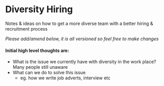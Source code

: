 # Diversity Hiring

Notes &amp; ideas on how to get a more diverse team with a better hiring &amp; recruitment process

*Please add/amend below, it is all versioned so feel free to make changes*

#### Initial high level thoughts are:
* What is the issue we currently have with diversity in the work place? Many people still unaware
* What can we do to solve this issue
  * eg. how we write job adverts, interview etc
